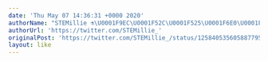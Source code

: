 ```yaml
---
date: 'Thu May 07 14:36:31 +0000 2020'
authorName: "STEMillie ⚗️\U0001F9EC\U0001F52C\U0001F525\U0001F6E0️\U0001F3CE️\U0001F308"
authorUrl: 'https://twitter.com/STEMillie_'
originalPost: 'https://twitter.com/STEMillie_/status/1258405356058877955'
layout: like
---
```

